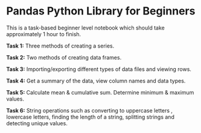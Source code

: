 # Pandas Python Library for Beginners
This is a task-based beginner level notebook which should take approximately 1 hour to finish.

**Task 1:** Three methods of creating a series.

**Task 2:** Two methods of creating data frames.

**Task 3:** Importing/exporting different types of data files and viewing rows.

**Task 4:** Get a summary of the data, view column names and data types.

**Task 5:** Calculate mean & cumulative sum. Determine minimum & maximum values.

**Task 6:** String operations such as converting to uppercase letters , lowercase letters, finding the length of a string, splitting strings and detecting unique values.
